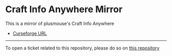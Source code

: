 # Craft Info Anywhere Mirror

This is a mirror of plusmouse's Craft Info Anywhere

- [Curseforge URL](https://www.curseforge.com/wow/addons/craft-info-anywhere)

----

To open a ticket related to this repository, please do so on [this repository](https://github.com/curseforge-mirror/.github)